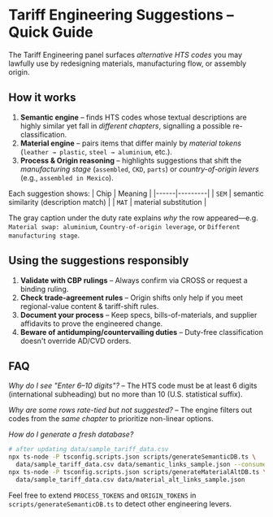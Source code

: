 # Tariff Engineering Suggestions – Quick Guide

The Tariff Engineering panel surfaces *alternative HTS codes* you may lawfully use by redesigning materials, manufacturing flow, or assembly origin.

## How it works
1. **Semantic engine** – finds HTS codes whose textual descriptions are highly similar yet fall in *different chapters*, signalling a possible re-classification.
2. **Material engine** – pairs items that differ mainly by *material tokens* (`leather → plastic`, `steel → aluminium`, etc.).
3. **Process & Origin reasoning** – highlights suggestions that shift the *manufacturing stage* (`assembled`, `CKD`, `parts`) or *country-of-origin levers* (e.g., `assembled in Mexico`).

Each suggestion shows:
| Chip | Meaning |
|------|---------|
| `SEM` | semantic similarity (description match) |
| `MAT` | material substitution |

The gray caption under the duty rate explains *why* the row appeared—e.g. `Material swap: aluminium`, `Country-of-origin leverage`, or `Different manufacturing stage`.

## Using the suggestions responsibly
1. **Validate with CBP rulings** – Always confirm via CROSS or request a binding ruling.
2. **Check trade-agreement rules** – Origin shifts only help if you meet regional-value content & tariff-shift rules.
3. **Document your process** – Keep specs, bills-of-materials, and supplier affidavits to prove the engineered change.
4. **Beware of antidumping/countervailing duties** – Duty-free classification doesn't override AD/CVD orders.

## FAQ
*Why do I see "Enter 6–10 digits"?*  – The HTS code must be at least 6 digits (international subheading) but no more than 10 (U.S. statistical suffix).

*Why are some rows rate-tied but not suggested?*  – The engine filters out codes from the *same chapter* to prioritize non-linear options.

*How do I generate a fresh database?*
```bash
# after updating data/sample_tariff_data.csv
npx ts-node -P tsconfig.scripts.json scripts/generateSemanticDB.ts \
  data/sample_tariff_data.csv data/semantic_links_sample.json --consumer
npx ts-node -P tsconfig.scripts.json scripts/generateMaterialAltDB.ts \
  data/sample_tariff_data.csv data/material_alt_links_sample.json
```

Feel free to extend `PROCESS_TOKENS` and `ORIGIN_TOKENS` in `scripts/generateSemanticDB.ts` to detect other engineering levers.